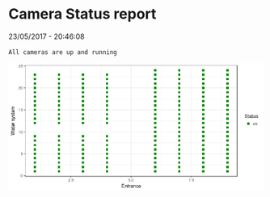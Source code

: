 Camera Status report
================
23/05/2017 - 20:46:08

    All cameras are up and running

![](camreport_files/figure-markdown_github/unnamed-chunk-2-1.png)
